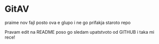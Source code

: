# GitAV

praime nov fajl
posto ova e glupo 
i ne go prifakja staroto repo

Pravam edit na README poso go sledam
upatstvoto od GITHUB i taka mi rece!
